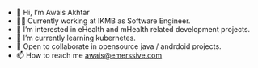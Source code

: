 - 👋 Hi, I’m Awais Akhtar
- :technologist:	Currently working at IKMB as Software Engineer.
- 👀 I’m interested in eHealth and mHealth related development projects.
- 🌱 I’m currently learning kubernetes.
- 💞️ Open to collaborate in opensource java / andrdoid projects.
- 📫 How to reach me awais@emerssive.com

<!---
Awais16/Awais16 is a ✨ special ✨ repository because its `README.md` (this file) appears on your GitHub profile.
You can click the Preview link to take a look at your changes.
--->

